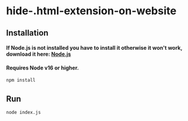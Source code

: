 # hide-.html-extension-on-website


## Installation
#### If Node.js is not installed you have to install it otherwise it won't work, download it here: [Node.js](https://nodejs.org)
#### Requires Node v16 or higher.
```md
npm install
```

## Run
```md
node index.js
```
